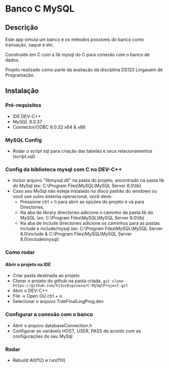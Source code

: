 # Banco C MySQL

## Descrição

Este app simula um banco e os métodos possíveis do banco como transação, saque e etc.

Construído em C com a lib mysql do C para conexão com o banco de dados.

Projeto realizado como parte da avaliação da disciplina DS123 Lingauem de Programação.

## Instalação

### Pré-requisitos

 - IDE DEV-C++
 - MySQL 8.0.37
 - Connector/ODBC 8.0.32 x64 & x86

### MySQL Config

 - Rodar o script sql para criação das tabelas e seus relacionamentos (script.sql)

### Config da biblioteca mysql com C no DEV-C++
 - Incluir arquivo "libmysql.dll" na pasta do projeto, encontrado na pasta lib do MySql (ex: C:\Program Files\MySQL\MySQL Server 8.0\lib)
 - Caso seu MySql não esteja instalado no disco padrão do windows ou você use outro sistema operacional, você deve:
   - Pressione ctrl + h para abrir as opções do projeto e vá para Directories.
   - Na aba de library directories adicione o caminho da pasta lib do MySQL (ex: C:\Program Files\MySQL\MySQL Server 8.0\lib)
   - Na aba de include directories adicione os caminhos para as pastas include e include/mysql (ex: C:\Program Files\MySQL\MySQL Server 8.0\include & C:\Program Files\MySQL\MySQL Server 8.0\include\mysql)

### Como rodar

 #### Abrir o projeto na IDE
 - Criar pasta destinada ao projeto
 - Clonar o projeto do github na pasta criada. `git clone https://github.com/VitorEspinoza/C-MySqlProject.git`
 - Abrir o DEV-C++
 - File -> Open OU ctrl + o
 - Selecionar o arquivo TrabFinalLingProg.dev

 ### Configurar a conexão com o banco
 - Abrir o arquivo databaseConnection.h
 - Configurar as variáveis HOST, USER, PASS de acordo com as configurações do seu MySql

 ### Rodar
 - Rebuild All(f12) e run(f10)

